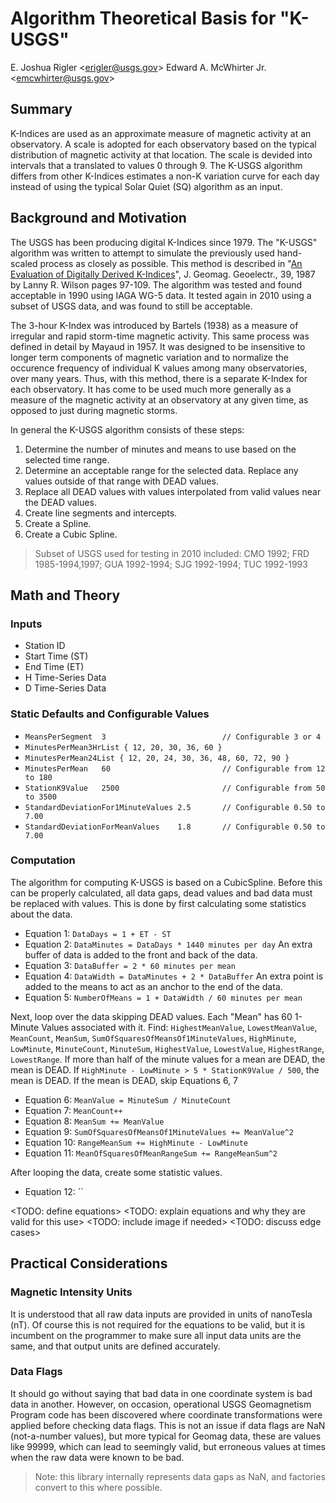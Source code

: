 
# Algorithm Theoretical Basis for "K-USGS"

E. Joshua Rigler &lt;[erigler@usgs.gov](mailto:erigler@usgs.gov)&gt;
Edward A. McWhirter Jr. &lt;[emcwhirter@usgs.gov](mailto:emcwhirter@usgs.gov)&gt;


## Summary

K-Indices are used as an approximate measure of magnetic activity at an
observatory. A scale is adopted for each observatory based on the typical
distribution of magnetic activity at that location. The scale is devided into
intervals that a translated to values 0 through 9. The K-USGS algorithm differs
from other K-Indices estimates a non-K variation curve for each day instead of
using the typical Solar Quiet (SQ) algorithm as an input.


## Background and Motivation

The USGS has been producing digital K-Indices since 1979. The "K-USGS" algorithm
was written to attempt to simulate the previously used hand-scaled process as
closely as possible. This method is described in "[An Evaluation of Digitally
Derived K-Indices][]", J. Geomag. Geoelectr., 39, 1987 by Lanny R. Wilson pages
97-109. The algorithm was tested and found acceptable in 1990 using IAGA WG-5
data. It tested again in 2010 using a subset of USGS data, and was found to
still be acceptable.

[An Evaluation of Digitally Derived K-Indices]: https://www.jstage.jst.go.jp/article/jgg1949/39/2/39_2_97/_article

The 3-hour K-Index was introduced by Bartels (1938) as a measure of irregular
and rapid storm-time magnetic activity. This same process was defined in detail
by Mayaud in 1957. It was designed to be insensitive to longer term components
of magnetic variation and to normalize the occurence frequency of individual K
values among many observatories, over many years. Thus, with this method, there
is a separate K-Index for each observatory. It has come to be used much more
generally as a measure of the magnetic activity at an observatory at any given
time, as opposed to just during magnetic storms.

In general the K-USGS algorithm consists of these steps:
1. Determine the number of minutes and means to use based on the selected time
   range.
1. Determine an acceptable range for the selected data. Replace any values
   outside of that range with DEAD values.
1. Replace all DEAD values with values interpolated from valid values near the
   DEAD values.
1. Create line segments and intercepts.
1. Create a Spline.
1. Create a Cubic Spline.

> Subset of USGS used for testing in 2010 included:
> CMO 1992; FRD 1985-1994,1997; GUA 1992-1994; SJG 1992-1994; TUC 1992-1993


## Math and Theory

### Inputs ###
- Station ID
- Start Time (ST)
- End Time (ET)
- H Time-Series Data
- D Time-Series Data

### Static Defaults and Configurable Values ###
* `MeansPerSegment  3                          // Configurable 3 or 4`
* `MinutesPerMean3HrList { 12, 20, 30, 36, 60 }`
* `MinutesPerMean24List { 12, 20, 24, 30, 36, 48, 60, 72, 90 }`
* `MinutesPerMean   60                         // Configurable from 12 to 180`
* `StationK9Value   2500                       // Configurable from 50 to 3500`
* `StandardDeviationFor1MinuteValues 2.5       // Configurable 0.50 to 7.00`
* `StandardDeviationForMeanValues    1.8       // Configurable 0.50 to 7.00`

### Computation ###
The algorithm for computing K-USGS is based on a CubicSpline. Before this can
be properly calculated, all data gaps, dead values and bad data must be
replaced with values. This is done by first calculating some statistics about
the data.

* Equation 1: `DataDays = 1 + ET - ST`
* Equation 2: `DataMinutes = DataDays * 1440 minutes per day`
An extra buffer of data is added to the front and back of the data.
* Equation 3: `DataBuffer = 2 * 60 minutes per mean`
* Equation 4: `DataWidth = DataMinutes + 2 * DataBuffer`
An extra point is added to the means to act as an anchor to the end of the data.
* Equation 5: `NumberOfMeans = 1 + DataWidth / 60 minutes per mean`

Next, loop over the data skipping DEAD values. Each "Mean"
has 60 1-Minute Values associated with it. Find:
`HighestMeanValue`, `LowestMeanValue`, `MeanCount`, `MeanSum`,
`SumOfSquaresOfMeansOf1MinuteValues`, `HighMinute`, `LowMinute`,
`MinuteCount`, `MinuteSum`, `HighestValue`, `LowestValue`, `HighestRange`,
`LowestRange`.
If more than half of the minute values for a mean are DEAD, the mean is DEAD.
If `HighMinute - LowMinute > 5 * StationK9Value / 500`, the mean is DEAD.
If the mean is DEAD, skip Equations 6, 7

* Equation 6: `MeanValue = MinuteSum / MinuteCount`
* Equation 7: `MeanCount++`
* Equation 8: `MeanSum += MeanValue`
* Equation 9: `SumOfSquaresOfMeansOf1MinuteValues += MeanValue^2`
* Equation 10: `RangeMeanSum += HighMinute - LowMinute`
* Equation 11: `MeanOfSquaresOfMeanRangeSum += RangeMeanSum^2`

After looping the data, create some statistic values.
* Equation 12: ``

<TODO: define equations>
<TODO: explain equations and why they are valid for this use>
<TODO: include image if needed>
<TODO: discuss edge cases>


## Practical Considerations

### Magnetic Intensity Units

It is understood that all raw data inputs are provided in units of nanoTesla
(nT). Of course this is not required for the equations to be valid, but it is
incumbent on the programmer to make sure all input data units are the same, and
that output units are defined accurately.

### Data Flags

It should go without saying that bad data in one coordinate system is bad data
in another. However, on occasion, operational USGS Geomagnetism Program code has
been discovered where coordinate transformations were applied before checking
data flags. This is not an issue if data flags are NaN (not-a-number values),
but more typical for Geomag data, these are values like 99999, which can lead to
seemingly valid, but erroneous values at times when the raw data were known to
be bad.

> Note: this library internally represents data gaps as NaN, and factories
> convert to this where possible.
